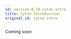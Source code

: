 ```yaml
---
id: version-0.19-cyton-intro
title: Cyton Introduction
original_id: cyton-intro
---
```


Coming soon